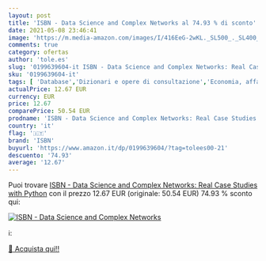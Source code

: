 ```yaml
---
layout: post
title: 'ISBN - Data Science and Complex Networks al 74.93 % di sconto'
date: 2021-05-08 23:46:41
image: 'https://m.media-amazon.com/images/I/416EeG-2wKL._SL500_._SL400_.jpg'
comments: true
category: ofertas
author: 'tole.es'
slug: '0199639604-it ISBN - Data Science and Complex Networks: Real Case...'
sku: '0199639604-it'
tags: [ 'Database','Dizionari e opere di consultazione','Economia, affari e finanza','Fisica','Impresa, strategia e gestione','Informatica, Web e Digital Media','Libri','Reti e sistemi amministrativi','Scienza dei calcolatori','Scienze biologiche','Scienze, tecnologia e medicina','isbn', ]
actualPrice: 12.67 EUR
currency: EUR
price: 12.67
comparePrice: 50.54 EUR
prodname: 'ISBN - Data Science and Complex Networks: Real Case Studies with Python'
country: 'it'
flag: '🇮🇹'
brand: 'ISBN'
buyurl: 'https://www.amazon.it/dp/0199639604/?tag=tolees00-21'
descuento: '74.93'
average: '12.67'
---
```


Puoi trovare [ISBN - Data Science and Complex Networks: Real Case Studies with Python](https://www.amazon.it/dp/0199639604/?tag=tolees00-21) con il prezzo 12.67 EUR (originale: 50.54 EUR) 74.93 % sconto qui:

[![ISBN - Data Science and Complex Networks](https://m.media-amazon.com/images/I/416EeG-2wKL._SL500_._SL400_.jpg)](https://www.amazon.it/dp/0199639604/?tag=tolees00-21)

ℹ️:


[🛒 Acquista qui!!](https://www.amazon.it/dp/0199639604/?tag=tolees00-21)
